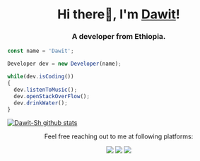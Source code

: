 
<h1 align="center">Hi there👋, I'm <a href="https://dawit-sh.github.io/">Dawit</a>!</h1>
<h3 align="center">A developer from Ethiopia.</h3>


```js
const name = 'Dawit';

Developer dev = new Developer(name);

while(dev.isCoding())
{
  dev.listenToMusic();
  dev.openStackOverFlow();
  dev.drinkWater();
}
```



[![Dawit-Sh github stats](https://github-readme-stats.vercel.app/api?username=Dawit-Sh&include_all_commits=true&count_private=true&show_icons=true&line_height=20&title_color=FFFFFF&icon_color=FFFFFF&text_color=FFFFFF&bg_color=0D1117)](https://github.com/Dawit-Sh/github-readme-stats)



<p align="center">Feel free reaching out to me at following platforms:</p>

<p align="center">
  <a href="https://www.linkedin.com/in/dawit-s-7320b51b5/"><img src="https://img.shields.io/badge/LinkedIn-0077B5?style=for-the-badge&logo=linkedin&logoColor=white"></a> 
  <a href="https://twitter.com/Night_kingz1"><img src="https://img.shields.io/badge/Twitter-1DA1F2?style=for-the-badge&logo=twitter&logoColor=white"></a>
  <a href="https://mastodon.online/@Night_king"><img src="https://img.shields.io/badge/mastodon-1DA1F2?style=for-the-badge&logo=mastodon&logoColor=white"></a>
</p>
